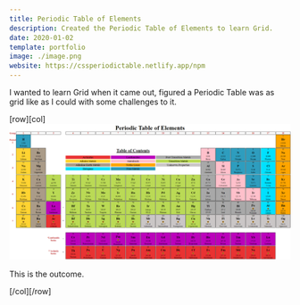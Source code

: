```yaml
---
title: Periodic Table of Elements
description: Created the Periodic Table of Elements to learn Grid. 
date: 2020-01-02
template: portfolio
image: ./image.png
website: https://cssperiodictable.netlify.app/npm
---
```


I wanted to learn Grid when it came out, figured a Periodic Table was as grid like as I could with some challenges to it.

[row][col]
![image](./image.png)

This is the outcome. 

[/col][/row]
